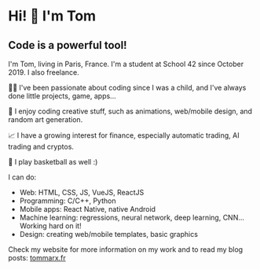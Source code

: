 # Hi! 👋 I'm Tom

## Code is a powerful tool!

I'm Tom, living in Paris, France.
I'm a student at School 42 since October 2019. I also freelance.

👨‍💻 I've been passionate about coding since I was a child, and I've always done little projects, game, apps...

🎨 I enjoy coding creative stuff, such as animations, web/mobile design, and random art generation.

📈 I have a growing interest for finance, especially automatic trading, AI trading and cryptos.

🏀 I play basketball as well :)

I can do:
- Web: HTML, CSS, JS, VueJS, ReactJS
- Programming: C/C++, Python
- Mobile apps: React Native, native Android
- Machine learning: regressions, neural network, deep learning, CNN... Working hard on it!
- Design: creating web/mobile templates, basic graphics

Check my website for more information on my work and to read my blog posts: [tommarx.fr](https://tommarx.fr)
